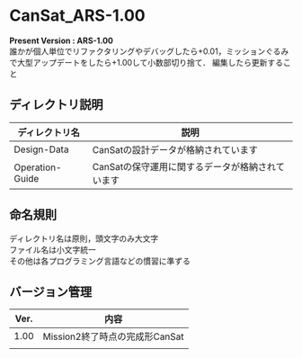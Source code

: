 # CanSat_ARS-1.00

**Present Version : ARS-1.00**   
誰かが個人単位でリファクタリングやデバッグしたら+0.01，ミッションぐるみで大型アップデートをしたら+1.00して小数部切り捨て．
編集したら更新すること

## ディレクトリ説明
|ディレクトリ名|説明|
|----|----|
|Design-Data|CanSatの設計データが格納されています|
|Operation-Guide|CanSatの保守運用に関するデータが格納されています|

## 命名規則
ディレクトリ名は原則，頭文字のみ大文字  
ファイル名は小文字統一  
その他は各プログラミング言語などの慣習に準ずる

## バージョン管理
|Ver.|内容|
|----|----|
|1.00|Mission2終了時点の完成形CanSat|
|||
